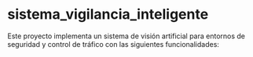 # sistema_vigilancia_inteligente
Este proyecto implementa un sistema de visión artificial para entornos de seguridad y control de tráfico con las siguientes funcionalidades:
